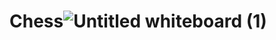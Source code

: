 # Chess![Untitled whiteboard (1)](https://github.com/user-attachments/assets/4c57bbd0-7f67-4e2f-8440-19e1697e54ae)
